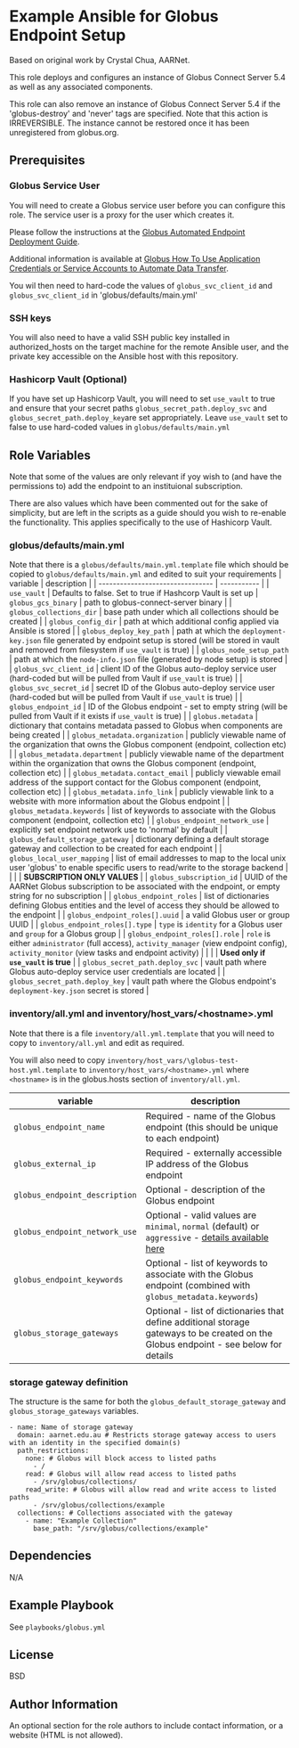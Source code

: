 Example Ansible for Globus Endpoint Setup
=========
Based on original work by Crystal Chua, AARNet.

This role deploys and configures an instance of Globus Connect Server 5.4 as well as any associated components.

This role can also remove an instance of Globus Connect Server 5.4 if the 'globus-destroy' and 'never' tags are specified.
Note that this action is IRREVERSIBLE. The instance cannot be restored once it has been unregistered from globus.org.

Prerequisites
------------

### Globus Service User
You will need to create a Globus service user before you can configure this role. The service user is a proxy for the user which creates it.

Please follow the instructions at the [Globus Automated Endpoint Deployment Guide](https://docs.globus.org/globus-connect-server/v5.4/automated-deployment/#register_for_service_credentials).

Additional information is available at [Globus How To Use Application Credentials or Service Accounts to Automate Data Transfer](https://docs.globus.org/guides/recipes/automate-with-service-account/).

You wil then need to hard-code the values of `globus_svc_client_id` and `globus_svc_client_id` in 'globus/defaults/main.yml'

### SSH keys
You will also need to have a valid SSH public key installed in authorized_hosts on the target machine for the remote Ansible user, and the private key accessible on the Ansible host with this repository.

### Hashicorp Vault (Optional)
If you have set up Hashicorp Vault, you will need to set `use_vault` to true and ensure that your secret paths `globus_secret_path.deploy_svc` and `globus_secret_path.deploy_key`are set appropriately. Leave `use_vault` set to false to use hard-coded values in `globus/defaults/main.yml` 

Role Variables
--------------
Note that some of the values are only relevant if yoy wish to (and have the permissions to) add the endpoint to an instituional subscription.

There are also values which have been commented out for the sake of simplicity, but are left in the scripts as a guide should you wish to re-enable the functionality. This applies specifically to the use of Hashicorp Vault.

### globus/defaults/main.yml
Note that there is a `globus/defaults/main.yml.template` file which should be copied to `globus/defaults/main.yml` and edited to suit your requirements
| variable                         | description |
| -------------------------------- | ----------- |
| `use_vault`                      | Defaults to false. Set to true if Hashcorp Vault is set up
| `globus_gcs_binary`              | path to globus-connect-server binary |
| `globus_collections_dir`         | base path under which all collections should be created |
| `globus_config_dir`              | path at which additional config applied via Ansible is stored |
| `globus_deploy_key_path`         | path at which the `deployment-key.json` file generated by endpoint setup is stored (will be stored in vault and removed from filesystem if `use_vault` is true) |
| `globus_node_setup_path`         | path at which the `node-info.json` file (generated by node setup) is stored |
| `globus_svc_client_id`           | client ID of the Globus auto-deploy service user (hard-coded but will be pulled from Vault if `use_vault` is true) |
| `globus_svc_secret_id`           | secret ID of the Globus auto-deploy service user (hard-coded but will be pulled from Vault if `use_vault` is true) |
| `globus_endpoint_id`             | ID of the Globus endpoint - set to empty string (will be pulled from Vault if it exists if `use_vault` is true) |
| `globus.metadata`                | dictionary that contains metadata passed to Globus when components are being created |
| `globus_metadata.organization`   | publicly viewable name of the organization that owns the Globus component (endpoint, collection etc) |
| `globus_metadata.department`     | publicly viewable name of the department within the organization that owns the Globus component (endpoint, collection etc) |
| `globus_metadata.contact_email`  | publicly viewable email address of the support contact for the Globus component (endpoint, collection etc) |
| `globus_metadata.info_link`      | publicly viewable link to a website with more information about the Globus endpoint |
| `globus_metadata.keywords`       | list of keywords to associate with the Globus component (endpoint, collection etc) |
| `globus_endpoint_network_use`    | explicitly set endpoint network use to 'normal' by default |
| `globus_default_storage_gateway` | dictionary defining a default storage gateway and collection to be created for each endpoint |
| `globus_local_user_mapping`      | list of email addresses to map to the local unix user 'globus' to enable specific users to read/write to the storage backend |
|                                  |
| __SUBSCRIPTION ONLY VALUES__     |
| `globus_subscription_id`         | UUID of the AARNet Globus subscription to be associated with the endpoint, or empty string for no subscription |
| `globus_endpoint_roles`          | list of dictionaries defining Globus entities and the level of access they should be allowed to the endpoint |
| `globus_endpoint_roles[].uuid`   | a valid Globus user or group UUID |
| `globus_endpoint_roles[].type`   | `type` is `identity` for a Globus user and `group` for a Globus group |
| `globus_endpoint_roles[].role`   | `role` is either `administrator` (full access), `activity_manager` (view endpoint config), `activity_monitor` (view tasks and endpoint activity) |
|                                  |
| __Used only if `use_vault` is true__ |
| `globus_secret_path.deploy_svc`  | vault path where Globus auto-deploy service user credentials are located |
| `globus_secret_path.deploy_key`  | vault path where the Globus endpoint's `deployment-key.json` secret is stored |

### inventory/all.yml and inventory/host_vars/\<hostname\>.yml
Note that there is a file `inventory/all.yml.template` that you will need to copy to `inventory/all.yml` and edit as required.

You will also need to copy `inventory/host_vars/\globus-test-host.yml.template` to `inventory/host_vars/<hostname>.yml` where `<hostname>` is in the globus.hosts section of `inventory/all.yml`.

| variable                         | description |
| -------------------------------- | ----------- |
| `globus_endpoint_name`           | Required - name of the Globus endpoint (this should be unique to each endpoint) |
| `globus_external_ip`             | Required - externally accessible IP address of the Globus endpoint |
| `globus_endpoint_description`    | Optional - description of the Globus endpoint |
| `globus_endpoint_network_use`    | Optional - valid values are `minimal`, `normal` (default) or `aggressive` - [details available here](https://docs.globus.org/globus-connect-server/v5.4/index.html#setting_endpoint_network_use_options) |
| `globus_endpoint_keywords`       | Optional - list of keywords to associate with the Globus endpoint (combined with `globus_metadata.keywords`) |
| `globus_storage_gateways`        | Optional - list of dictionaries that define additional storage gateways to be created on the Globus endpoint - see below for details |

### storage gateway definition
The structure is the same for both the `globus_default_storage_gateway` and `globus_storage_gateways` variables.
```
- name: Name of storage gateway
  domain: aarnet.edu.au # Restricts storage gateway access to users with an identity in the specified domain(s)
  path_restrictions:
    none: # Globus will block access to listed paths
      - /
    read: # Globus will allow read access to listed paths
      - /srv/globus/collections/
    read_write: # Globus will allow read and write access to listed paths
      - /srv/globus/collections/example
  collections: # Collections associated with the gateway
    - name: "Example Collection"
      base_path: "/srv/globus/collections/example"
```

Dependencies
------------

N/A

Example Playbook
----------------

See `playbooks/globus.yml`

License
-------

BSD

Author Information
------------------

An optional section for the role authors to include contact information, or a website (HTML is not allowed).
